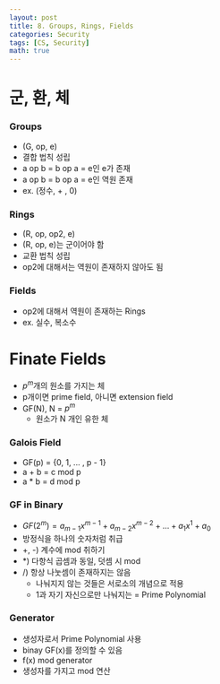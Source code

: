 ```yaml
---
layout: post
title: 8. Groups, Rings, Fields
categories: Security
tags: [CS, Security]
math: true
---
```


# 군, 환, 체

### Groups

- (G, op, e)
- 결합 법칙 성립
- a op b = b op a = e인 e가 존재
- a op b = b op a = e인 역원 존재
- ex. (정수, + , 0)

### Rings

- (R, op, op2, e)
- (R, op, e)는 군이어야 함
- 교환 법칙 성립
- op2에 대해서는 역원이 존재하지 않아도 됨

### Fields

- op2에 대해서 역원이 존재하는 Rings
- ex. 실수, 복소수

# Finate Fields

- $p^m$개의 원소를 가지는 체
- p개이면 prime field, 아니면 extension field
- GF(N), N = $p^m$
  - 원소가 N 개인 유한 체

### Galois Field

- GF(p) = {0, 1, ... , p - 1}
- a + b = c mod p
- a \* b = d mod p

### GF in Binary

- $GF(2^m) = a_{m-1}x^{m-1} + a_{m-2}x^{m-2} + ... + a_{1}x^{1} + a_0$
- 방정식을 하나의 숫자처럼 취급
- +, -) 계수에 mod 취하기
- \*) 다항식 곱셈과 동일, 덧셈 시 mod
- /) 항상 나눗셈이 존재하지는 않음
  - 나눠지지 않는 것들은 서로소의 개념으로 적용
  - 1과 자기 자신으로만 나눠지는 = Prime Polynomial

### Generator

- 생성자로서 Prime Polynomial 사용
- binay GF(x)를 정의할 수 있음
- f(x) mod generator
- 생성자를 가지고 mod 연산
